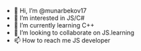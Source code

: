 - 👋 Hi, I’m @munarbekov17
- 👀 I’m interested in JS/C#
- 🌱 I’m currently learning C++
- 💞️ I’m looking to collaborate on JS.learning
- 📫 How to reach me JS developer

<!---
munarbekov17/munarbekov17 is a ✨ special ✨ repository because its `README.md` (this file) appears on your GitHub profile.
You can click the Preview link to take a look at your changes.
--->
